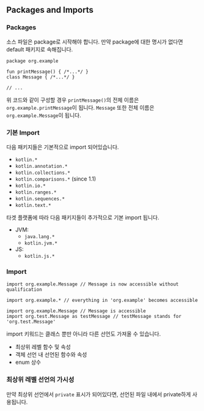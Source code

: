 ## Packages and Imports

### Packages

소스 파일은 package로 시작해야 합니다.
만약 package에 대한 명시가 없다면 default 패키지로 속해집니다.

```
package org.example

fun printMessage() { /*...*/ }
class Message { /*...*/ }

// ...
```

위 코드와 같이 구성할 경우 `printMessage()`의 전체 이름은 `org.example.printMessage`이 됩니다.
`Message` 또한 전체 이름은 `org.example.Message`이 됩니다.


### 기본 Import


다음 패키지들은 기본적으로 import 되어있습니다.

- `kotlin.*`
- `kotlin.annotation.*`
- `kotlin.collections.*`
- `kotlin.comparisons.*` (since 1.1)
- `kotlin.io.*`
- `kotlin.ranges.*`
- `kotlin.sequences.*`
- `kotlin.text.*`

타겟 플랫폼에 따라 다음 패키지들이 추가적으로 기본 import 됩니다.

- JVM:
  - `java.lang.*`
  - `kotlin.jvm.*`
- JS:
  - `kotlin.js.*`
  
  
### Import

```
import org.example.Message // Message is now accessible without qualification
```

```
import org.example.* // everything in 'org.example' becomes accessible
```

```
import org.example.Message // Message is accessible
import org.test.Message as testMessage // testMessage stands for 'org.test.Message'
```


import 키워드는 클래스 뿐만 아니라 다른 선언도 가져올 수 있습니다.

- 최상위 레벨 함수 및 속성
- 객체 선언 내 선언된 함수와 속성
- enum 상수


### 최상위 레벨 선언의 가시성

만약 최상위 선언에서 `private` 표시가 되어있다면, 선언된 파일 내에서 private하게 사용됩니다.
